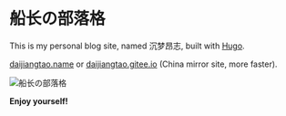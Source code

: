# 船长の部落格

This is my personal blog site, named 沉梦昂志, built with [Hugo](https://gohugo.io/).

[daijiangtao.name](http://daijiangtao.name) or [daijiangtao.gitee.io](https://daijiangtao.gitee.io) (China mirror site, more faster).

![船长の部落格](https://i.loli.net/2021/02/27/n2JP1WoUAVcZgkB.png)

**Enjoy yourself!**
